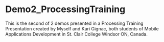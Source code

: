 # Demo2_ProcessingTraining

This is the second of 2 demos presented in a Processing Training Presentation created by Myself and Kari Gignac, both students of Mobile Applications Development in St. Clair College Windsor ON, Canada. 
